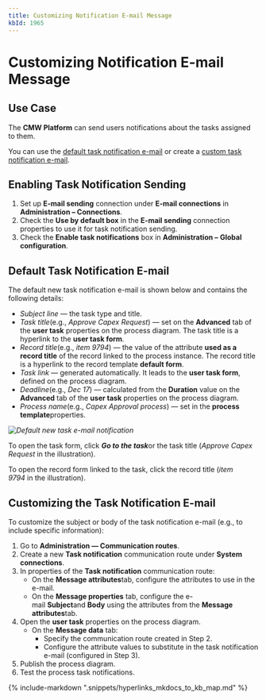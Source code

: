 ```yaml
---
title: Customizing Notification E-mail Message
kbId: 1965
---
```



# Customizing Notification E-mail Message

## Use Case

The **CMW Platform** can send users notifications about the tasks assigned to them.

You can use the [default task notification e-mail](#mcetoc_1gtl1ap9e2) or create a [custom task notification e-mail](#mcetoc_1gtl9cege4).

## Enabling Task Notification Sending

1. Set up **E-mail sending** connection under **E-mail connections** in **Administration – Connections**.
2. Check the **Use by default box** in the **E-mail sending** connection properties to use it for task notification sending.
3. Check the **Enable task notifications** box in **Administration –** **Global configuration**.

## Default Task Notification E-mail

The default new task notification e-mail is shown below and contains the following details:

- *Subject* *line* — the task type and title.
- *Task title*(e.g., *Approve Capex Request*) — set on the **Advanced** tab of the **user task** properties on the process diagram. The task title is a hyperlink to the **user task form**.
- *Record title*(e.g., *item 9794*) — the value of the attribute **used as a record title** of the record linked to the process instance. The record title is a hyperlink to the record template **default form**.
- *Task link* — generated automatically. It leads to the **user task form**, defined on the process diagram.
- *Deadline*(e.g., *Dec 17*) — calculated from the **Duration** value on the **Advanced** tab of the **user task** properties on the process diagram.
- *Process name*(e.g., *Capex Approval process*) — set in the **process template**properties.

_![Default new task e-mail notification](https://kb.cmwlab.com/assets/img_6433b85fce381.png)_

To open the task form, click ***Go to the task***or the task title (*Approve Capex Request* in the illustration).

To open the record form linked to the task, click the record title (*item 9794* in the illustration).

## Customizing the Task Notification E-mail

To customize the subject or body of the task notification e-mail (e.g., to include specific information):

1. Go to **Administration — Communication routes**.
2. Create a new **Task notification** communication route under **System connections**.
3. In properties of the **Task notification** communication route:
   - On the **Message attributes**tab, configure the attributes to use in the e-mail.
   - On the **Message properties** tab, configure the e-mail **Subject**and **Body** using the attributes from the **Message attributes**tab.
4. Open the **user task** properties on the process diagram.
   - On the **Message data** tab:
     - Specify the communication route created in Step 2.
     - Configure the attribute values to substitute in the task notification e-mail (configured in Step 3).
5. Publish the process diagram.
6. Test the process task notifications.

{% include-markdown ".snippets/hyperlinks_mkdocs_to_kb_map.md" %}
